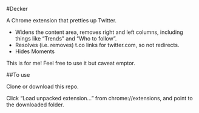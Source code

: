 #Decker

A Chrome extension that pretties up Twitter.

- Widens the content area, removes right and left columns, including things like “Trends” and “Who to follow”.
- Resolves (i.e. removes) t.co links for twitter.com, so not redirects.
- Hides Moments

This is for me! Feel free to use it but caveat emptor.

##To use

Clone or download this repo.

Click “Load unpacked extension…” from chrome://extensions, and point to the downloaded folder.
